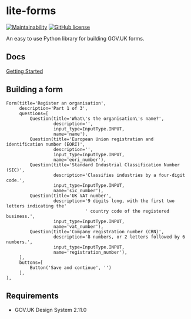 # lite-forms

[![Maintainability](https://api.codeclimate.com/v1/badges/be60e1b5dde9baa88a92/maintainability)](https://codeclimate.com/github/uktrade/lite-forms/maintainability)
[![GitHub license](https://img.shields.io/github/license/uktrade/lite-forms.svg)](https://github.com/uktrade/lite-forms/blob/master/LICENSE)

An easy to use Python library for building GOV.UK forms.

## Docs

[Getting Started](/docs/getting_started.md)

## Building a form

```
Form(title='Register an organisation',
	 description='Part 1 of 3',
	 questions=[
		 Question(title='What\'s the organisation\'s name?',
				  description='',
				  input_type=InputType.INPUT,
				  name='name'),
		 Question(title='European Union registration and identification number (EORI)',
				  description='',
				  input_type=InputType.INPUT,
				  name='eori_number'),
		 Question(title='Standard Industrial Classification Number (SIC)',
				  description='Classifies industries by a four-digit code.',
				  input_type=InputType.INPUT,
				  name='sic_number'),
		 Question(title='UK VAT number',
				  description='9 digits long, with the first two letters indicating the'
							  ' country code of the registered business.',
				  input_type=InputType.INPUT,
				  name='vat_number'),
		 Question(title='Company registration number (CRN)',
				  description='8 numbers, or 2 letters followed by 6 numbers.',
				  input_type=InputType.INPUT,
				  name='registration_number'),
	 ],
	 buttons=[
		 Button('Save and continue', '')
	 ],
),
```

## Requirements

* GOV.UK Design System 2.11.0
